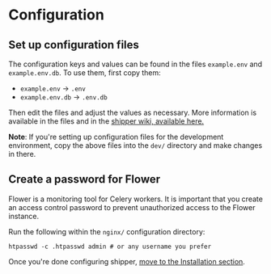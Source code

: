 # Configuration

## Set up configuration files

The configuration keys and values can be found in the files `example.env` and `example.env.db`. To use them, first copy them:

- `example.env` -> `.env`
- `example.env.db` -> `.env.db`

Then edit the files and adjust the values as necessary. More information is available in the files and in the [shipper wiki, available here.][shipper-wiki-configuration]

**Note**: If you're setting up configuration files for the development environment, copy the above files into the `dev/` directory and make changes in there.

[shipper-wiki-configuration]: https://github.com/shipperstack/shipper/blob/master/docs/sysadmin/Configuration.md

## Create a password for Flower

Flower is a monitoring tool for Celery workers. It is important that you create an access control password to prevent unauthorized access to the Flower instance.

Run the following within the `nginx/` configuration directory:

```
htpasswd -c .htpasswd admin # or any username you prefer
```

Once you're done configuring shipper, [move to the Installation section](Installation.md).
